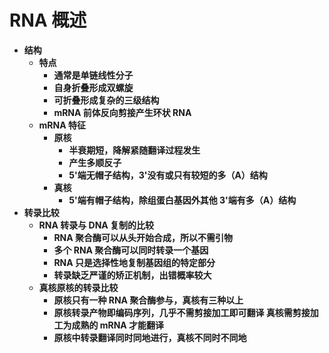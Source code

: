 # **RNA 概述**
- **结构**
    - **特点**
        - **通常是单链线性分子**
        - **自身折叠形成双螺旋**
        - **可折叠形成复杂的三级结构**
        - **mRNA 前体反向剪接产生环状 RNA**
    - **mRNA 特征**
        - **原核**
            - **半衰期短，降解紧随翻译过程发生**
            - **产生多顺反子**
            - **5'端无帽子结构，3'没有或只有较短的多（A）结构**
        - **真核**
            - **5'端有帽子结构，除组蛋白基因外其他 3'端有多（A）结构**
- **转录比较**
    - **RNA 转录与 DNA 复制的比较**
        - **RNA 聚合酶可以从头开始合成，所以不需引物**
        - **多个 RNA 聚合酶可以同时转录一个基因**
        - **RNA 只是选择性地复制基因组的特定部分**
        - **转录缺乏严谨的矫正机制，出错概率较大**
    - **真核原核的转录比较**
        - **原核只有一种 RNA 聚合酶参与，真核有三种以上**
        - **原核转录产物即编码序列，几乎不需剪接加工即可翻译
            真核需剪接加工为成熟的 mRNA 才能翻译**
        - **原核中转录翻译同时同地进行，真核不同时不同地**
